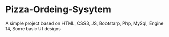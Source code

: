 # Pizza-Ordeing-Sysytem
A simple project based on HTML, CSS3, JS, Bootstarp, Php, MySql, Engine 14, Some basic UI designs
